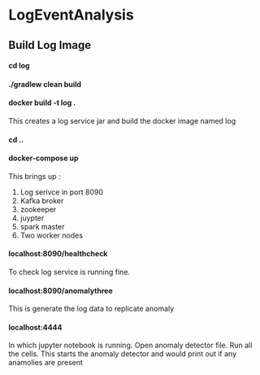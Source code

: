 # LogEventAnalysis

## Build Log Image

#### cd log
#### ./gradlew clean build
#### docker build -t log .

This creates a log service jar and build the docker image named log

#### cd ..

#### docker-compose up

This brings up :
1) Log serivce in port 8090
2) Kafka broker
3) zookeeper
4) juypter
5) spark master
6) Two worker nodes

#### localhost:8090/healthcheck 

To check log service is running fine.

#### localhost:8090/anomalythree

This is generate the log data to replicate anomaly

#### localhost:4444 

In which jupyter notebook is running.
Open anomaly detector file.
Run all the cells.
This starts the anomaly detector and would print out if any anamolies are present


